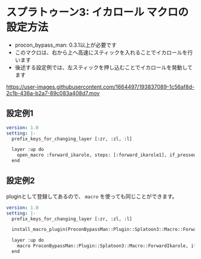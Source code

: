 # スプラトゥーン3: イカロール マクロの設定方法

* procon_bypass_man: 0.3.1以上が必要です
* このマクロは、右から上へ高速にスティックを入れることでイカロールを行います
* 後述する設定例では、左スティックを押し込むことでイカロールを発動してます

https://user-images.githubusercontent.com/1664497/193837089-1c56af8d-2c1b-436a-b2a7-89c083a408d7.mov


## 設定例1
```yaml
version: 1.0
setting: |-
  prefix_keys_for_changing_layer [:zr, :zl, :l]

  layer :up do
    open_macro :forward_ikarole, steps: [:forward_ikarole1], if_pressed: [:thumbl], force_neutral: []
  end
```

## 設定例2
pluginとして登録してあるので、 `macro` を使っても同じことができます。

```yaml
version: 1.0
setting: |-
  prefix_keys_for_changing_layer [:zr, :zl, :l]

  install_macro_plugin(ProconBypassMan::Plugin::Splatoon3::Macro::ForwardIkarole)

  layer :up do
    macro ProconBypassMan::Plugin::Splatoon3::Macro::ForwardIkarole, if_pressed: [:thumbl], force_neutral: []
  end
```
